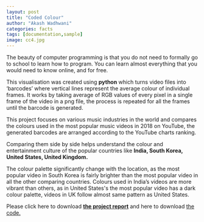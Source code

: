 ```yaml
---
layout: post
title: "Coded Colour"
author: "Akash Wadhwani"
categories: facts
tags: [documentation,sample]
image: cc4.jpg
---
```


The beauty of computer programming is that you do not need to formally go to school to learn how to program. You can learn almost everything that you would need to know online, and for free. 

This visualisation was created using **python** which turns video files into ‘barcodes’ where vertical lines represent the average colour of individual frames. It works by taking average of RGB values of every pixel in a single frame of the video in a png file, the process is repeated for all the frames until the barcode is generated.

This project focuses on various music industries in the world and compares the colours used in the most popular music videos in 2018 on YouTube, the generated barcodes are arranged according to the YouTube charts ranking.

Comparing them side by side helps understand the colour and entertainment culture of the popular countries like **India, South Korea, United States, United Kingdom.** 

The colour palette significantly change with the location, as the most popular video in South Korea is fairly brighter than the most popular video in all the other comparing countries. Colours used in India’s videos are more vibrant than others, as in United States's the most popular video has a dark colour palette, videos in UK follow almost same pattern as United States.

Please click here to download [**the project report**](https://github.com/akashwadhwani/akashwadhwani.github.io/blob/master/assets/img/Final%20Design%20outcome.pdf) and here to download [the code.](https://github.com/akashwadhwani/akashwadhwani.github.io/blob/master/assets/img/visualize_barcode.py)


